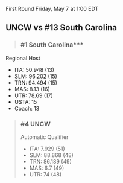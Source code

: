 First Round
Friday, May 7 at 1:00 EDT
## UNCW vs #13 South Carolina

> ### #1 South Carolina***  
Regional Host  
- ITA: 50.948 (13)  
- SLM: 96.202 (15)  
- TRN: 94.494 (15)  
- MAS: 8.13 (16)  
- UTR: 78.69 (17)  
- USTA: 15  
- Coach: 13  

> ### #4 UNCW  
> Automatic Qualifier  
> - ITA: 7.929 (51)  
> - SLM: 88.868 (48)  
> - TRN: 86.189 (49)  
> - MAS: 6.7 (49)  
> - UTR: 74 (48)  